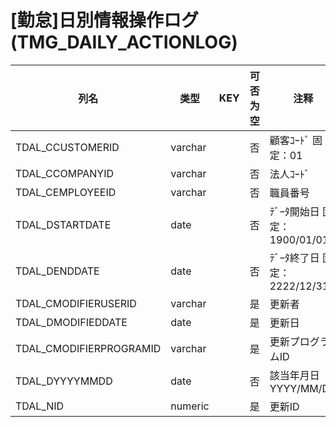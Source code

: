 # [勤怠]日別情報操作ログ(TMG_DAILY_ACTIONLOG)
| 列名   | 类型   | KEY  | 可否为空 | 注释   |
| ---- | ---- | ---- | ---- | ---- |
|TDAL_CCUSTOMERID|varchar||否|顧客ｺｰﾄﾞ                        固定：01|
|TDAL_CCOMPANYID|varchar||否|法人ｺｰﾄﾞ|
|TDAL_CEMPLOYEEID|varchar||否|職員番号|
|TDAL_DSTARTDATE|date||否|ﾃﾞｰﾀ開始日                       固定：1900/01/01|
|TDAL_DENDDATE|date||否|ﾃﾞｰﾀ終了日                       固定：2222/12/31|
|TDAL_CMODIFIERUSERID|varchar||是|更新者|
|TDAL_DMODIFIEDDATE|date||是|更新日|
|TDAL_CMODIFIERPROGRAMID|varchar||是|更新プログラムID|
|TDAL_DYYYYMMDD|date||否|該当年月日                         YYYY/MM/DD|
|TDAL_NID|numeric||是|更新ID|
